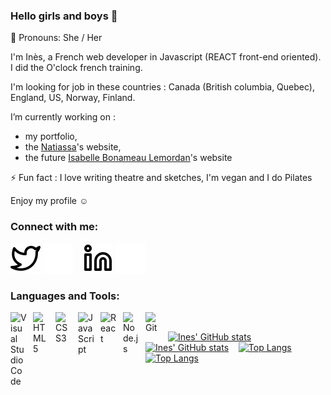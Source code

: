 ### Hello girls and boys 👋

👩‍ Pronouns: She / Her

I'm Inès, a French web developer in Javascript (REACT front-end oriented). I did the O'clock french training.

I'm looking for job in these countries : Canada (British columbia, Quebec), England, US, Norway, Finland.

I’m currently working on :
- my portfolio, 
- the [Natiassa](https://www.twitch.tv/natiassa)'s website,
- the future [Isabelle Bonameau Lemordan](http://www.isabellelemordan.com/)'s website


⚡ Fun fact : I love writing theatre and sketches, I'm vegan and I do Pilates

Enjoy my profile ☺️

<!--
**Ineslujan/Ineslujan** is a ✨ _special_ ✨ repository because its `README.md` (this file) appears on your GitHub profile.

Here are some ideas to get you started:

- 🔭 I’m currently working on ...
- 🌱 I’m currently learning ...
- 👯 I’m looking to collaborate on ...
- 🤔 I’m looking for help with ...
- 💬 Ask me about ...
- 📫 How to reach me: ...

- 
-->
### Connect with me:
<!--
[![img_contact](./img/globe-light.svg)](https://mikecodeur.com#gh-light-mode-only)
[![img_contact](./img/globe-dark.svg)](https://mikecodeur.com#gh-dark-mode-only)
&nbsp;&nbsp;-->

[![img_contact](./img/twitter-light.svg)](https://twitter.com/inss_ssni#gh-light-mode-only)
[![img_contact](./img/twitter-dark.svg)](https://twitter.com/inss_ssni#gh-dark-mode-only)
&nbsp;&nbsp;
[![img_contact](./img/linkedin-light.svg)](https://www.linkedin.com/in/ines--lujan/#gh-light-mode-only)
[![img_contact](./img/linkedin-dark.svg)](https://www.linkedin.com/in/ines--lujan/#gh-dark-mode-only)


### Languages and Tools:

<img align="left" alt="Visual Studio Code" width="26px" src="https://cdn.jsdelivr.net/gh/devicons/devicon/icons/vscode/vscode-original.svg" style="padding-right:10px;" />
<img align="left" alt="HTML5" width="26px" src="https://cdn.jsdelivr.net/gh/devicons/devicon/icons/html5/html5-original.svg" style="padding-right:10px;" />
<img align="left" alt="CSS3" width="26px" src="https://cdn.jsdelivr.net/gh/devicons/devicon/icons/css3/css3-original.svg" style="padding-right:10px;" />
<img align="left" alt="JavaScript" width="26px" src="https://cdn.jsdelivr.net/gh/devicons/devicon/icons/javascript/javascript-original.svg" style="padding-right:10px;" />
<img align="left" alt="React" width="26px" src="https://cdn.jsdelivr.net/gh/devicons/devicon/icons/react/react-original.svg" style="padding-right:10px;" />
<img align="left" alt="Node.js" width="26px" src="https://cdn.jsdelivr.net/gh/devicons/devicon/icons/nodejs/nodejs-original.svg" style="padding-right:10px;" />
<img align="left" alt="Git" width="26px" src="https://cdn.jsdelivr.net/gh/devicons/devicon/icons/git/git-original.svg" style="padding-right:10px;" />

&nbsp;&nbsp;

[![Ines' GitHub stats](https://github-readme-stats.vercel.app/api?username=Ineslujan)](https://github.com/anuraghazra/github-readme-stats#gh-light-mode-only)
&nbsp;&nbsp;
[![Ines' GitHub stats](https://github-readme-stats.vercel.app/api?username=Ineslujan&layout=compact&bg_color=0e1117&border_color=0e1117)](https://github.com/anuraghazra/github-readme-stats#gh-dark-mode-only)
&nbsp;&nbsp;
[![Top Langs](https://github-readme-stats.vercel.app/api/top-langs/?username=Ineslujan)](https://github.com/anuraghazra/github-readme-stats#gh-light-mode-only)
&nbsp;&nbsp;
[![Top Langs](https://github-readme-stats.vercel.app/api/top-langs/?username=Ineslujan&layout=compact&bg_color=0e1117&border_color=0e1117)](https://github.com/anuraghazra/github-readme-stats#gh-dark-mode-only)
